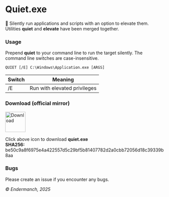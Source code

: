 # Quiet.exe
🤫 Silently run applications and scripts with an option to elevate them.
Utilities **quiet** and **elevate** have been merged together.

### Usage
Prepend **quiet** to your command line to run the target silently.
The command line switches are case-insensitive.

`QUIET [/E] C:\Windows\Application.exe [ARGS]`

| Switch | Meaning                      |
|--------|------------------------------|
| /E     | Run with elevated privileges |

### Download (official mirror)
<a href="https://dl.malwarewatch.org/software/useful/utilities/quiet.exe"><img src="https://dl.malwarewatch.org/theme/images/download.png" alt="Download" width="64"></a>
<p>
  Click above icon to download <b>quiet.exe</b><br />
  <b>SHA256:</b> be50c9a8f6975e4a422557d5c29bf5b81407782d2a0cbb72056d18c39339b8aa
</p>

### Bugs
Please create an issue if you encounter any bugs.

_© Endermanch, 2025_
